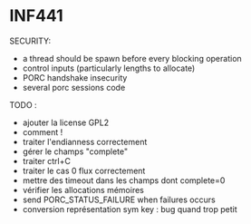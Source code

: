 INF441
======


SECURITY:
* a thread should be spawn before every blocking operation
* control inputs (particularly lengths to allocate)
* PORC handshake insecurity
* several porc sessions code

TODO :
* ajouter la license GPL2
* comment !
* traiter l'endianness correctement
* gérer le champs "complete"
* traiter ctrl+C
* traiter le cas 0 flux correctement
* mettre des timeout dans les champs dont complete=0
* vérifier les allocations mémoires
* send PORC_STATUS_FAILURE when failures occurs
* conversion représentation sym key : bug quand trop petit
